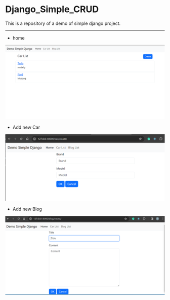 # Django_Simple_CRUD

This is a repository of a demo of simple django project.

---

- home

![home](./pic/home.png)

- Add new Car

![home](./pic/new_car.png)

- Add new Blog

![home](./pic/new_blog.png)
